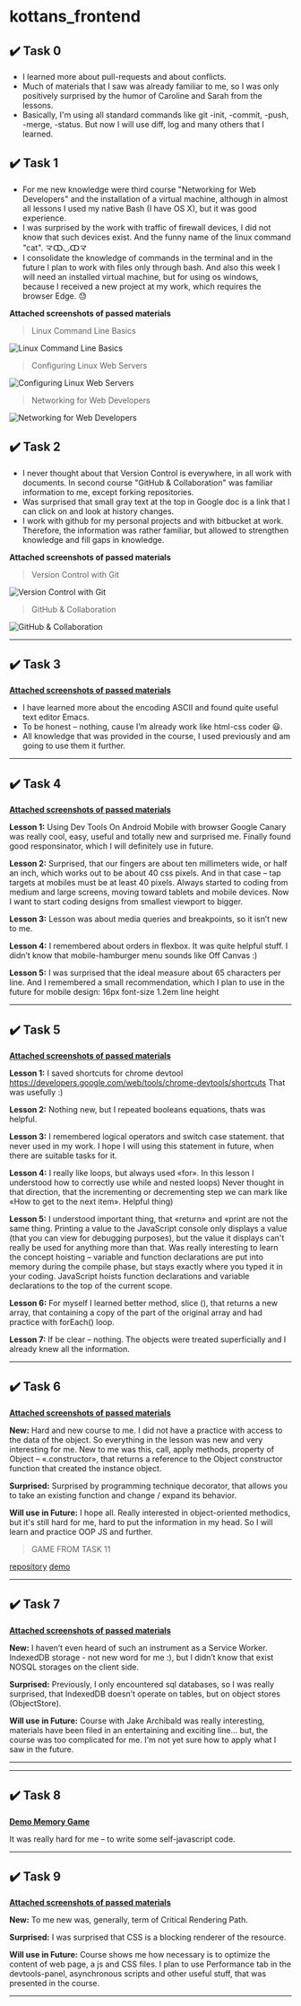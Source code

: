 # kottans_frontend

## :heavy_check_mark: Task 0

 - I learned more about pull-requests and about conflicts.
 - Much of materials that I saw was already familiar to me,  so I was only positively surprised by the humor of Caroline and Sarah from the lessons.
 - Basically, I'm using all standard commands like git -init, -commit,  -push, -merge, -status. But now I will use diff, log and many others that I learned.
 

## :heavy_check_mark: Task 1

 - For me new knowledge were third course "Networking for Web Developers" and the installation of a virtual machine, although in almost all lessons I used my native Bash (I have OS X), but it was good experience.
 - I was surprised by the work with traffic of firewall devices, I did not know that such devices exist. And the funny name of the linux command "cat". 龴ↀ◡ↀ龴
- I consolidate the knowledge of commands in the terminal and in the future I plan to work with files only through bash.
And also this week I will need an installed virtual machine, but for using os windows, because I received a new project at my work, which requires the browser Edge. :sweat:


__Attached screenshots of passed materials__


>Linux Command Line Basics

![Linux Command Line Basics](https://github.com/DariaShvydka/kottans_frontend/blob/master/task_1/task1_course_1.png)

>Configuring Linux Web Servers

![Configuring Linux Web Servers](https://github.com/DariaShvydka/kottans_frontend/blob/master/task_1/task1_course_2.png)

>Networking for Web Developers

![Networking for Web Developers](https://github.com/DariaShvydka/kottans_frontend/blob/master/task_1/task1_course_3.png)



## :heavy_check_mark: Task 2

 - I never thought about that Version Control is everywhere, in all work with documents. In second course "GitHub & Collaboration" was familiar information to me, except forking repositories.
- Was surprised that small gray text at the top in Google doc is a link that I can click on and look at history changes. 
- I work with github for my personal projects and with bitbucket at work. Therefore, the information was rather familiar, but allowed to strengthen knowledge and fill gaps in knowledge.


__Attached screenshots of passed materials__


>Version Control with Git

![Version Control with Git](https://github.com/DariaShvydka/kottans_frontend/blob/master/task_2/task2_course_1.png)

>GitHub & Collaboration

![GitHub & Collaboration](https://github.com/DariaShvydka/kottans_frontend/blob/master/task_2/task2_course_2.png)

---

## :heavy_check_mark: Task 3
__[Attached screenshots of passed materials](https://github.com/DariaShvydka/kottans_frontend/tree/master/task_3)__

- I have learned more about the encoding ASCII and found quite useful text editor Emacs.
- To be honest – nothing, cause I’m already work like html-css coder 😃. 
- All knowledge that was provided in the course, I used previously and am going to use them it further.

---

## :heavy_check_mark: Task 4
__[Attached screenshots of passed materials](https://github.com/DariaShvydka/kottans_frontend/tree/master/task_4)__

__Lesson 1:__
Using Dev Tools On Android Mobile with browser Google Canary was really cool, easy, useful and totally new and surprised me.
Finally found good responsinator, which I will definitely use in future.

__Lesson 2:__
Surprised, that our fingers are about ten millimeters wide, or half an inch, which works out to be about 40 css pixels. And in that case – tap targets at mobiles must be at least 40 pixels.
Always started to coding from medium and large screens, moving toward tablets and mobile devices. Now I want to start coding designs from smallest viewport to bigger.

__Lesson 3:__
Lesson was about media queries and breakpoints, so it isn’t new to me.

__Lesson 4:__
I remembered about orders in flexbox. It was quite helpful stuff.
I didn’t know that mobile-hamburger menu sounds like Off Canvas :) 

__Lesson 5:__
I was surprised that the ideal measure about 65 characters per line.
And I remembered a small recommendation, which I plan to use in the future for mobile design:
16px font-size
1.2em line height

---

## :heavy_check_mark: Task 5
__[Attached screenshots of passed materials](https://github.com/DariaShvydka/kottans_frontend/tree/master/task_5)__

__Lesson 1:__
I saved shortcuts for chrome devtool <https://developers.google.com/web/tools/chrome-devtools/shortcuts>
That was usefully :) 

__Lesson 2:__
Nothing new, but I repeated booleans equations, thats was helpful.

__Lesson 3:__
I remembered logical operators and switch case statement. that never used in my work. I hope I will using this statement in future, when there are suitable tasks for it.

__Lesson 4:__
I really like loops, but always used «for». In this lesson I understood how to correctly use while and nested loops)
Never thought in that direction, that the incrementing or decrementing step we can mark like «How to get to the next item». Helpful thing)  

__Lesson 5:__
I understood important thing, that «return» and «print are not the same thing. Printing a value to the JavaScript console only displays a value (that you can view for debugging purposes), but the value it displays can't really be used for anything more than that. 
Was really interesting to learn the concept hoisting – variable and function declarations are put into memory during the compile phase, but stays exactly where you typed it in your coding. JavaScript hoists function declarations and variable declarations to the top of the current scope.

__Lesson 6:__
For myself I learned better method, slice (), that returns a new array, that containing a copy of the part of the original array and had practice with forEach() loop.

__Lesson 7:__
If be clear – nothing. The objects were treated superficially and I already knew all the information.

---

## :heavy_check_mark: Task 6
__[Attached screenshots of passed materials](https://github.com/DariaShvydka/kottans_frontend/tree/master/task_6)__


__New:__
Hard and new course to me. I did not have a practice with access to the data of the object. 
So everything in the lesson was new and very interesting for me. New to me was this, call, apply methods, property of Object – «.constructor», that returns a reference to the Object constructor function that created the instance object.  

__Surprised:__
Surprised by programming technique decorator, that allows you to take an existing function and change / expand its behavior.

__Will use in Future:__
I hope all. Really interested in object-oriented methodics, but it's still hard for me, hard to put the information in my head. 
So I will learn and practice OOP JS and further.

>GAME FROM TASK 11

[repository](https://github.com/DariaShvydka/frontend-nanodegree-arcade-game)
[demo](https://dariashvydka.github.io/frontend-nanodegree-arcade-game/)

---
## :heavy_check_mark: Task 7
__[Attached screenshots of passed materials](https://github.com/DariaShvydka/kottans_frontend/tree/master/task_7)__

__New:__
I haven’t even heard of such an instrument as a Service Worker. IndexedDB storage - not new word for me :), but I didn’t know that exist NOSQL storages on the client side.

__Surprised:__
Previously, I only encountered sql databases, so I was really surprised, that IndexedDB doesn’t operate on tables, but on object stores (ObjectStore).

__Will use in Future:__
Course with Jake Archibald was really interesting, materials have been filed in an entertaining and exciting line… but, the course was too complicated for me. I'm not yet sure how to apply what I saw in the future.

---

---
## :heavy_check_mark: Task 8
__[Demo Memory Game](https://dariashvydka.github.io/memory-pair-game/)__

It was really hard for me – to write some self-javascript code.

---

## :heavy_check_mark: Task 9
__[Attached screenshots of passed materials](https://github.com/DariaShvydka/kottans_frontend/tree/master/task_9)__

__New:__
To me new was, generally, term of Critical Rendering Path.

__Surprised:__
I was surprised that CSS is a blocking renderer of the resource.

__Will use in Future:__
Course shows me how necessary is to optimize the content of web page, a js and CSS files. I plan to use Performance tab in the devtools-panel, asynchronous scripts and other useful stuff, that was presented in the course.

---